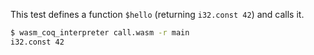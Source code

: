 This test defines a function `$hello` (returning `i32.const 42`) and calls it.

```sh
$ wasm_coq_interpreter call.wasm -r main
i32.const 42

```
